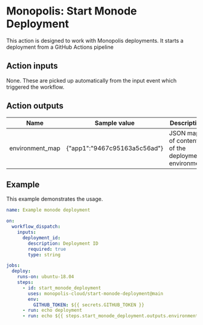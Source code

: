 # Monopolis: Start Monode Deployment

This action is designed to work with Monopolis deployments. It starts a deployment from a GitHub Actions pipeline

## Action inputs
None. These are picked up automatically from the input event which triggered the workflow.

## Action outputs
| Name            | Sample value                 | Description                                        |
|-----------------|------------------------------|----------------------------------------------------|
| environment_map | {"app1":"9467c95163a5c56ad"} | JSON map of contents of the deployment environment |

## Example
This example demonstrates the usage.

```yml
name: Example monode deployment

on:
  workflow_dispatch:
    inputs:
      deployment_id:
        description: Deployment ID
        required: true
        type: string

jobs:
  deploy:
    runs-on: ubuntu-18.04
    steps:
      - id: start_monode_deployment
        uses: monopolis-cloud/start-monode-deployment@main
        env:
          GITHUB_TOKEN: ${{ secrets.GITHUB_TOKEN }}
      - run: echo deployment
      - run: echo ${{ steps.start_monode_deployment.outputs.environment_map }}
```